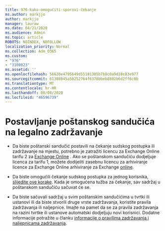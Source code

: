 ```yaml
---
title: 976-kako-omogućiti-sporovi-čekanje
ms.author: markjjo
author: markjjo
manager: lauraw
ms.date: 04/21/2020
ms.audience: Admin
ms.topic: article
ROBOTS: NOINDEX, NOFOLLOW
localization_priority: Normal
ms.collection: Adm_O365
ms.custom:
- "976"
- "3100023"
ms.assetid: ''
ms.openlocfilehash: 56620e4795649d55181305b7b8c0a9d28c83e977
ms.sourcegitcommit: 61308045a58252764f6378bbeb8802b6d2ff6c0b
ms.translationtype: MT
ms.contentlocale: hr-HR
ms.lasthandoff: 08/08/2020
ms.locfileid: "46596739"
---
```

# <a name="place-a-mailbox-on-legal-hold"></a>Postavljanje poštanskog sandučića na legalno zadržavanje

- Da biste poštanski sandučić postavili na čekanje sudskog postupka ili zadržavanje na mjestu, potrebno je zatražiti licencu za Exchange Online tarifu 2 za [Exchange Online](https://docs.microsoft.com/office365/servicedescriptions/office-365-platform-service-description/office-365-plan-options) . Ako se poštanskom sandučiću dodjeljuje licenca za tarifu 1, možete dodijeliti zasebnu licencu za arhiviranje licence za Exchange Online arhiviranje za Exchange [online](https://docs.microsoft.com/office365/servicedescriptions/exchange-online-archiving-service-description).

- Da biste omogućili čekanje sudskog postupka za jednog korisnika, [slijedite ove korake](https://docs.microsoft.com/microsoft-365/compliance/create-a-litigation-hold). Kada je omogućena tužba za čekanje, sav sadržaj u poštanskom sandučiću sačuvat će se.

- Da biste sačuvali sadržaj u svim poštanskim sandučićima u tvrtki ili ustanovi ili da biste stvorili druge vrste zadržavanja, koristite pravila zadržavanja ili naljepnice. Imajte na pamet da se za pravila zadržavanja na razini tvrtke ili ustanove automatski dodjeljuju novi korisnici. Dodatne informacije potražite u članku [informacije o pravilima zadržavanja i naljepnicama zadržavanja](https://docs.microsoft.com/microsoft-365/compliance/retention-policies#applying-a-retention-policy-to-an-entire-organization-or-specific-locations). 
